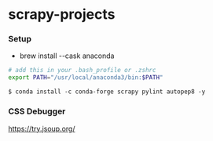 # scrapy-projects

### Setup
- brew install --cask anaconda
```sh
# add this in your .bash_profile or .zshrc
export PATH="/usr/local/anaconda3/bin:$PATH"
```

```console
$ conda install -c conda-forge scrapy pylint autopep8 -y
```

### CSS Debugger
https://try.jsoup.org/


